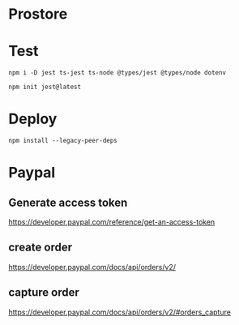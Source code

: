 # Prostore 





# Test

`npm i -D jest ts-jest ts-node @types/jest @types/node dotenv`

`npm init jest@latest`


# Deploy

`npm install --legacy-peer-deps`


# Paypal

## Generate access token
https://developer.paypal.com/reference/get-an-access-token

## create order
https://developer.paypal.com/docs/api/orders/v2/

## capture order
https://developer.paypal.com/docs/api/orders/v2/#orders_capture
